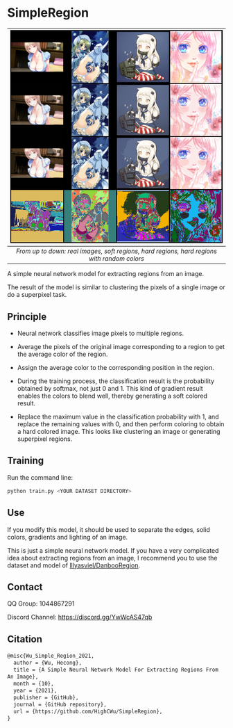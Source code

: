 # SimpleRegion

| ![docs/imgs/example.png](docs/imgs/example.png) | 
|:--:| 
| *From up to down: real images, soft regions, hard regions, hard regions with random colors* |

A simple neural network model for extracting regions from an image.

The result of the model is similar to clustering the pixels of a single image or do a superpixel task.

## Principle

- Neural network classifies image pixels to multiple regions.

- Average the pixels of the original image corresponding to a region to get the average color of the region.

- Assign the average color to the corresponding position in the region.

- During the training process, the classification result is the probability obtained by softmax, not just 0 and 1. This kind of gradient result enables the colors to blend well, thereby generating a soft colored result.

- Replace the maximum value in the classification probability with 1, and replace the remaining values with 0, and then perform coloring to obtain a hard colored image. This looks like clustering an image or generating superpixel regions.

## Training

Run the command line:

```sh
python train.py <YOUR DATASET DIRECTORY>
```

## Use

If you modify this model, it should be used to separate the edges, solid colors, gradients and lighting of an image.

This is just a simple neural network model. If you have a very complicated idea about extracting regions from an image, I recommend you to use the dataset and model of [lllyasviel/DanbooRegion](https://github.com/lllyasviel/DanbooRegion).

## Contact

QQ Group: 1044867291

Discord Channel: https://discord.gg/YwWcAS47qb

## Citation

```
@misc{Wu_Simple_Region_2021,
  author = {Wu, Hecong},
  title = {A Simple Neural Network Model For Extracting Regions From An Image},
  month = {10},
  year = {2021},
  publisher = {GitHub},
  journal = {GitHub repository},
  url = {https://github.com/HighCWu/SimpleRegion},
}
```